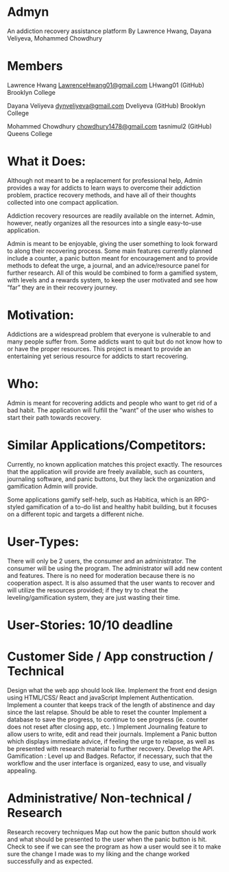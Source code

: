 # Admyn
An addiction recovery assistance platform
By Lawrence Hwang, Dayana Veliyeva, Mohammed Chowdhury

# Members
Lawrence Hwang
LawrenceHwang01@gmail.com
LHwang01 (GitHub)
Brooklyn College

Dayana Veliyeva
dynveliyeva@gmail.com
Dveliyeva (GitHub)
Brooklyn College

Mohammed Chowdhury
chowdhury1478@gmail.com
tasnimul2 (GitHub)
Queens College

# What it Does:

Although not meant to be a replacement for professional help, Admin provides a way for addicts to learn ways to overcome their addiction problem, practice recovery methods, and have all of their thoughts collected into one compact application.

Addiction recovery resources are readily available on the internet. Admin, however, neatly organizes all the resources into a single easy-to-use application.

Admin is meant to be enjoyable, giving the user something to look forward to along their recovering process. Some main features currently planned include a counter, a panic button meant for encouragement and to provide methods to defeat the urge, a journal, and an advice/resource panel for further research. All of this would be combined to form a gamified system, with levels and a rewards system, to keep the user motivated and see how “far” they are in their recovery journey.

# Motivation:

Addictions are a widespread problem that everyone is vulnerable to and many people suffer from. Some addicts want to quit but do not know how to or have the proper resources. This project is meant to provide an entertaining yet serious resource for addicts to start recovering.

# Who:

Admin is meant for recovering addicts and people who want to get rid of a bad habit. The application will fulfill the “want” of the user who wishes to start their path towards recovery.

# Similar Applications/Competitors:

Currently, no known application matches this project exactly. The resources that the application will provide are freely available, such as counters, journaling software, and panic buttons, but they lack the organization and gamification Admin will provide.

Some applications gamify self-help, such as Habitica, which is an RPG-styled gamification of a to-do list and healthy habit building, but it focuses on a different topic and targets a different niche.

# User-Types:

There will only be 2 users, the consumer and an administrator. The consumer will be using the program. The administrator will add new content and features. There is no need for moderation because there is no cooperation aspect. It is also assumed that the user wants to recover and will utilize the resources provided; if they try to cheat the leveling/gamification system, they are just wasting their time.

# User-Stories: 10/10 deadline

# Customer Side / App construction / Technical 
Design what the web app should look like.
Implement the front end design using HTML/CSS/ React and javaScript
Implement Authentication.
Implement a counter that keeps track of the length of abstinence and day since the last relapse. Should be able to reset the counter
Implement a database to save the progress, to continue to see progress (ie. counter does not reset after closing app, etc. )
Implement Journaling feature to allow users to write, edit and read their journals. 
Implement a Panic button which displays immediate advice, if feeling the urge to relapse, as well as be presented with research material to further recovery. 
Develop the API.
Gamification : Level up and Badges. 
Refactor, if necessary, such that the workflow and the user interface is organized, easy to use, and visually appealing.

# Administrative/ Non-technical / Research 
Research recovery techniques 
Map out how the panic button should work and what should be presented to the user when the panic button is hit.
Check to see if we can see the program as how a user would see it to make sure the change I made was to my liking and the change worked successfully and as expected.
